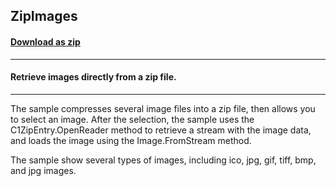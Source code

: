 ## ZipImages
#### [Download as zip](https://grapecity.github.io/DownGit/#/home?url=https://github.com/GrapeCity/ComponentOne-WinForms-Samples/tree/master/NetFramework\Zip\CS\ZipImages)
____
#### Retrieve images directly from a zip file.
____
The sample compresses several image files into a zip file, then allows you to select an image.
After the selection, the sample uses the C1ZipEntry.OpenReader method to retrieve a stream with the image data, and loads the image using the Image.FromStream method.

The sample show several types of images, including ico, jpg, gif, tiff, bmp, and jpg images.
